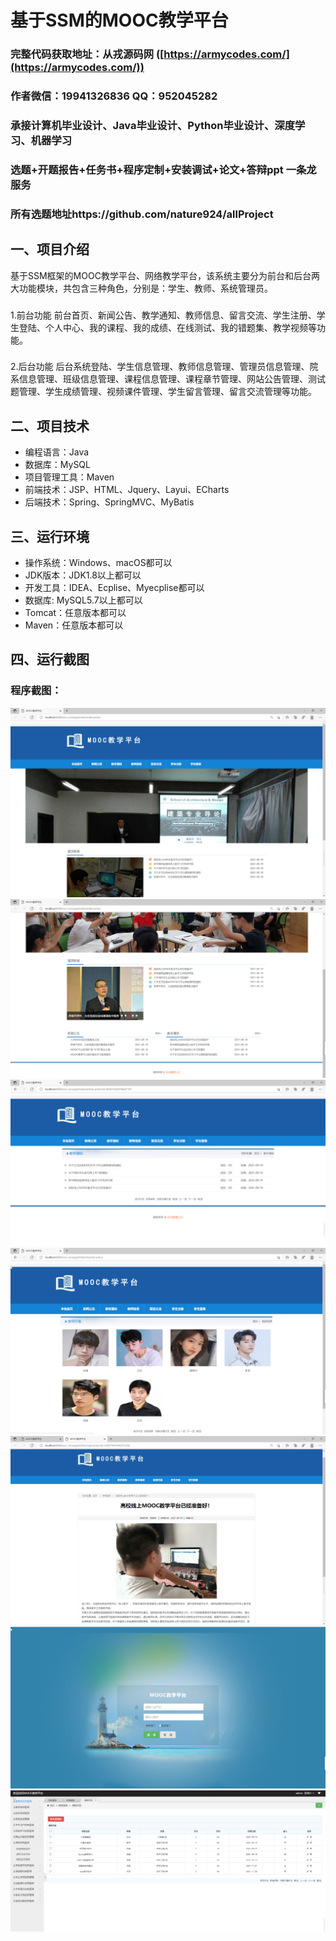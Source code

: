 基于SSM的MOOC教学平台
=
### 完整代码获取地址：从戎源码网 ([https://armycodes.com/](https://armycodes.com/))
### 作者微信：19941326836  QQ：952045282 
### 承接计算机毕业设计、Java毕业设计、Python毕业设计、深度学习、机器学习
### 选题+开题报告+任务书+程序定制+安装调试+论文+答辩ppt 一条龙服务
### 所有选题地址https://github.com/nature924/allProject

一、项目介绍
---
基于SSM框架的MOOC教学平台、网络教学平台，该系统主要分为前台和后台两大功能模块，共包含三种角色，分别是：学生、教师、系统管理员。
### 
1.前台功能
前台首页、新闻公告、教学通知、教师信息、留言交流、学生注册、学生登陆、个人中心、我的课程、我的成绩、在线测试、我的错题集、教学视频等功能。

### 
2.后台功能
后台系统登陆、学生信息管理、教师信息管理、管理员信息管理、院系信息管理、班级信息管理、课程信息管理、课程章节管理、网站公告管理、测试题管理、学生成绩管理、视频课件管理、学生留言管理、留言交流管理等功能。





二、项目技术
---
- 编程语言：Java
- 数据库：MySQL
- 项目管理工具：Maven
- 前端技术：JSP、HTML、Jquery、Layui、ECharts
- 后端技术：Spring、SpringMVC、MyBatis

三、运行环境
---
- 操作系统：Windows、macOS都可以
- JDK版本：JDK1.8以上都可以
- 开发工具：IDEA、Ecplise、Myecplise都可以
- 数据库: MySQL5.7以上都可以
- Tomcat：任意版本都可以
- Maven：任意版本都可以

四、运行截图
---


### 程序截图：
![image/1.png](image/1.png)
![image/1.png](image/2.png)
![image/1.png](image/3.png)
![image/1.png](image/4.png)
![image/1.png](image/5.png)
![image/1.png](image/6.png)
![image/1.png](image/7.png)




